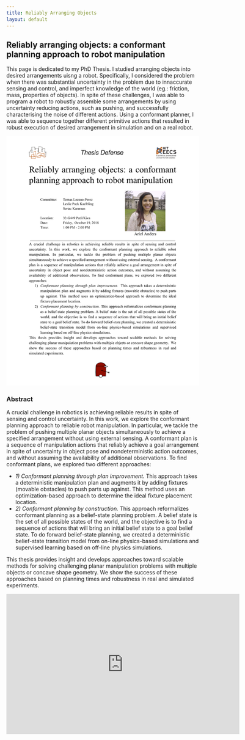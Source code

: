 ```yaml
---
title: Reliably Arranging Objects
layout: default
---
```



<div class="row buffer">
<div class="col-lg-12 text-center"> 
<h2> Reliably arranging objects: a conformant planning approach to robot manipulation </h2>
    <p class="text-justify">
    This page is dedicated to my PhD Thesis.  I studied arranging objects into desired arrangements uisng a robot.  Specifically, I considered the problem when there was substantial uncertainty in the problem due to innaccurate sensing and control, and imperfect knowledge of the world (eg.: friction, mass, properties of objects). In spite of these challenges, I was able to program a robot to robustly assemble some arrangements by using uncertainty reducing actions, such as pushing, and successfully characterising the noise of different actions.  Using a conformant planner, I was able to sequence together different primitive actions that resulted in robust execution of desired arrangement in simulation and on a real robot. </p>

</div>
</div>

<div class="row buffer" >
    <div class="col-lg-6">
        <img class="projects" src="/phd/Announcement.png" alt="">
    </div>
<div class="col-lg-6">
    <h3>Abstract
    </h3>
    <p>
A crucial challenge in robotics is achieving reliable results in spite of sensing and control uncertainty. In this work, we explore the conformant planning approach to reliable robot manipulation. In particular, we tackle the problem of pushing multiple planar objects simultaneously to achieve a specified arrangement without using external sensing.  A conformant plan is a sequence of manipulation actions that reliably achieve a goal arrangement in spite of uncertainty in object pose and nondeterministic action outcomes, and without assuming the availability of additional observations. To find conformant plans, we explored two different approaches:

<ul>
<li><em> 1) Conformant planning through plan improvement. </em> This approach takes a deterministic manipulation plan and augments it by adding fixtures (movable obstacles) to push parts up against. This method uses an optimization-based approach to determine the ideal fixture placement location.</li>
<li><em> 2) Conformant planning by construction.</em> This approach reformalizes conformant planning as a belief-state planning problem. A belief state is the set of all possible states of the world, and the objective is to find a sequence of actions that will bring an initial belief state to a goal belief state. To do forward belief-state planning, we created a deterministic belief-state transition model from on-line physics-based simulations and supervised learning based on off-line physics simulations.</li>
</ul>

This thesis provides insight and develops approaches toward scalable methods for solving challenging planar manipulation problems with multiple objects or concave shape geometry.  We show the success of these approaches based on planning times and robustness in real and simulated experiments.
</p>

</div>

</div>
<div class="col-lg-12">

<iframe src="https://mitprod-my.sharepoint.com/personal/aanders_mit_edu/_layouts/15/Doc.aspx?sourcedoc={3928306b-b08c-4425-9c11-f4a850da59ff}&amp;action=embedview&amp;wdAr=1.7777777777777777" width="610px" height="367px" frameborder="0">This is an embedded <a target="_blank" href="https://office.com">Microsoft Office</a> presentation, powered by <a target="_blank" href="https://office.com/webapps">Office Online</a>.</iframe>
</div>
